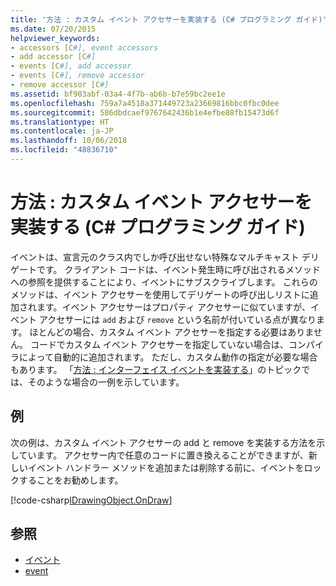 ```yaml
---
title: '方法 : カスタム イベント アクセサーを実装する (C# プログラミング ガイド)'
ms.date: 07/20/2015
helpviewer_keywords:
- accessors [C#], event accessors
- add accessor [C#]
- events [C#], add accessor
- events [C#], remove accessor
- remove accessor [C#]
ms.assetid: bf903abf-03a4-4f7b-ab6b-b7e59bc2ee1e
ms.openlocfilehash: 759a7a4518a371449723a23669816bbc0fbc0dee
ms.sourcegitcommit: 586dbdcaef9767642436b1e4efbe88fb15473d6f
ms.translationtype: HT
ms.contentlocale: ja-JP
ms.lasthandoff: 10/06/2018
ms.locfileid: "48836710"
---
```

# <a name="how-to-implement-custom-event-accessors-c-programming-guide"></a>方法 : カスタム イベント アクセサーを実装する (C# プログラミング ガイド)
イベントは、宣言元のクラス内でしか呼び出せない特殊なマルチキャスト デリゲートです。 クライアント コードは、イベント発生時に呼び出されるメソッドへの参照を提供することにより、イベントにサブスクライブします。 これらのメソッドは、イベント アクセサーを使用してデリゲートの呼び出しリストに追加されます。イベント アクセサーはプロパティ アクセサーに似ていますが、イベント アクセサーには `add` および `remove` という名前が付いている点が異なります。 ほとんどの場合、カスタム イベント アクセサーを指定する必要はありません。 コードでカスタム イベント アクセサーを指定していない場合は、コンパイラによって自動的に追加されます。 ただし、カスタム動作の指定が必要な場合もあります。 「[方法 : インターフェイス イベントを実装する](../../../csharp/programming-guide/events/how-to-implement-interface-events.md)」のトピックでは、そのような場合の一例を示しています。  
  
## <a name="example"></a>例  
 次の例は、カスタム イベント アクセサーの add と remove を実装する方法を示しています。 アクセサー内で任意のコードに置き換えることができますが、新しいイベント ハンドラー メソッドを追加または削除する前に、イベントをロックすることをお勧めします。  
  
[!code-csharp[IDrawingObject.OnDraw](codesnippet/CSharp/how-to-implement-interface-events_1.cs#IDrawingObjectOnDraw)]  
  
## <a name="see-also"></a>参照

- [イベント](../../../csharp/programming-guide/events/index.md)  
- [event](../../../csharp/language-reference/keywords/event.md)